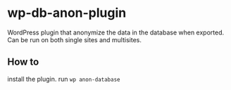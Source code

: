 # wp-db-anon-plugin
WordPress plugin that anonymize the data in the database when exported.
Can be run on both single sites and multisites.

## How to
install the plugin.
run ```wp anon-database```
